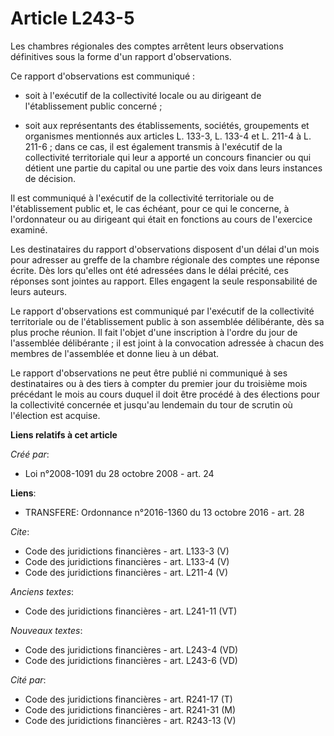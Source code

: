 # Article L243-5

Les chambres régionales des comptes arrêtent leurs observations définitives sous la forme d'un rapport d'observations. 

Ce rapport d'observations est communiqué :

- soit à l'exécutif de la collectivité locale ou au dirigeant de l'établissement public concerné ;

- soit aux représentants des établissements, sociétés, groupements et organismes mentionnés aux articles L. 133-3, L. 133-4
et L. 211-4 à L. 211-6 ; dans ce cas, il est également transmis à l'exécutif de la collectivité territoriale qui leur a
apporté un concours financier ou qui détient une partie du capital ou une partie des voix dans leurs instances de décision. 

Il est communiqué à l'exécutif de la collectivité territoriale ou de l'établissement public et, le cas échéant, pour ce qui
le concerne, à l'ordonnateur ou au dirigeant qui était en fonctions au cours de l'exercice examiné. 

Les destinataires du rapport d'observations disposent d'un délai d'un mois pour adresser au greffe de la chambre régionale
des comptes une réponse écrite. Dès lors qu'elles ont été adressées dans le délai précité, ces réponses sont jointes au
rapport. Elles engagent la seule responsabilité de leurs auteurs. 

Le rapport d'observations est communiqué par l'exécutif de la collectivité territoriale ou de l'établissement public à son
assemblée délibérante, dès sa plus proche réunion. Il fait l'objet d'une inscription à l'ordre du jour de l'assemblée
délibérante ; il est joint à la convocation adressée à chacun des membres de l'assemblée et donne lieu à un débat. 

Le rapport d'observations ne peut être publié ni communiqué à ses destinataires ou à des tiers à compter du premier jour du
troisième mois précédant le mois au cours duquel il doit être procédé à des élections pour la collectivité concernée et
jusqu'au lendemain du tour de scrutin où l'élection est acquise.

**Liens relatifs à cet article**

_Créé par_:

  - Loi n°2008-1091 du 28 octobre 2008 - art. 24

**Liens**:

  - TRANSFERE: Ordonnance n°2016-1360 du 13 octobre 2016 - art. 28

_Cite_:

  - Code des juridictions financières - art. L133-3 (V)
  - Code des juridictions financières - art. L133-4 (V)
  - Code des juridictions financières - art. L211-4 (V)

_Anciens textes_:

  - Code des juridictions financières - art. L241-11 (VT)

_Nouveaux textes_:

  - Code des juridictions financières - art. L243-4 (VD)
  - Code des juridictions financières - art. L243-6 (VD)

_Cité par_:

  - Code des juridictions financières - art. R241-17 (T)
  - Code des juridictions financières - art. R241-31 (M)
  - Code des juridictions financières - art. R243-13 (V)
